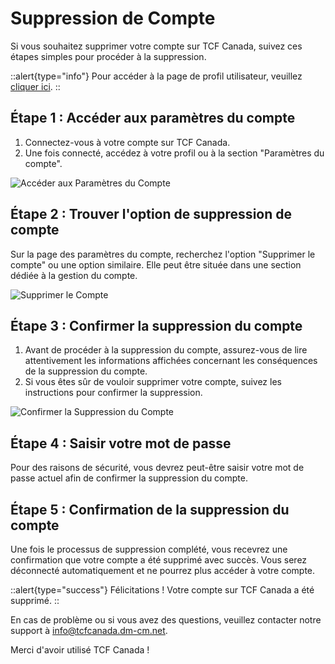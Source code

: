 # Suppression de Compte

Si vous souhaitez supprimer votre compte sur TCF Canada, suivez ces étapes simples pour procéder à la suppression.

::alert{type="info"}
Pour accéder à la page de profil utilisateur, veuillez [cliquer ici](https://tcfcanada.dm-cm.net/profile).
::

## Étape 1 : Accéder aux paramètres du compte

1. Connectez-vous à votre compte sur TCF Canada.
2. Une fois connecté, accédez à votre profil ou à la section "Paramètres du compte".

![Accéder aux Paramètres du Compte](lien-vers-votre-image-accès-paramètres.png)

## Étape 2 : Trouver l'option de suppression de compte

Sur la page des paramètres du compte, recherchez l'option "Supprimer le compte" ou une option similaire. Elle peut être située dans une section dédiée à la gestion du compte.

![Supprimer le Compte](lien-vers-votre-image-option-supprimer-compte.png)

## Étape 3 : Confirmer la suppression du compte

1. Avant de procéder à la suppression du compte, assurez-vous de lire attentivement les informations affichées concernant les conséquences de la suppression du compte.
2. Si vous êtes sûr de vouloir supprimer votre compte, suivez les instructions pour confirmer la suppression.

![Confirmer la Suppression du Compte](lien-vers-votre-image-confirmation-suppression-compte.png)

## Étape 4 : Saisir votre mot de passe

Pour des raisons de sécurité, vous devrez peut-être saisir votre mot de passe actuel afin de confirmer la suppression du compte.

## Étape 5 : Confirmation de la suppression du compte

Une fois le processus de suppression complété, vous recevrez une confirmation que votre compte a été supprimé avec succès. Vous serez déconnecté automatiquement et ne pourrez plus accéder à votre compte.

::alert{type="success"}
Félicitations ! Votre compte sur TCF Canada a été supprimé.
::

En cas de problème ou si vous avez des questions, veuillez contacter notre support à info@tcfcanada.dm-cm.net.

Merci d'avoir utilisé TCF Canada !
